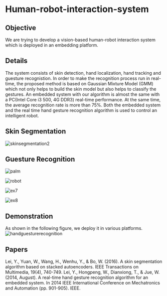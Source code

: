 # Human-robot-interaction-system

## Objective
We are trying to develop a vision-based human-robot interaction system which is deployed in an embedding platform.
## Details
The system consists of skin detection, hand localization, hand tracking and guesture recognistion. In order to make the recognition process run in real-time, the proposed method is based on Gaussian Mixture Model (GMM) which not only helps to build the skin model but also helps to classify the gestures. An embedded system with our algorithm is almost the same with a PC(Intel Core i3 500, 4G DDR3) real-time performance. At the same time, the average recognition rate is more than 75%. Both the embedded system and the real time hand gesture recognition algorithm is used to control an intelligent robot.

## Skin Segmentation

![skinsegmentation2](https://github.com/user-attachments/assets/22bfab71-7d25-43f0-8bdf-7ba6d056818a)

## Guesture Recognition
![palm](https://github.com/user-attachments/assets/deba0b29-b821-4ab2-9f86-c70f0ee0e7ef)

![robot](https://github.com/user-attachments/assets/ba67b465-44c7-4bca-9ebd-f22dda563bce)

![ex7](https://github.com/user-attachments/assets/8a62733d-261a-4b86-9b6e-318ad6aabbca)

![ex8](https://github.com/user-attachments/assets/3baf155e-076c-4ee0-bcfc-3fcc5b970ddd)






## Demonstration
As shown in the following figure, we deploy it in various platforms.
![handguesturerecognition](https://github.com/user-attachments/assets/a34189dc-288d-4d0c-8118-318d34d1a942)

## Papers
Lei, Y., Yuan, W., Wang, H., Wenhu, Y., & Bo, W. (2016). A skin segmentation algorithm based on stacked autoencoders. IEEE Transactions on Multimedia, 19(4), 740-749.
Lei, Y., Hongpeng, W., Dianxiong, T., & Jue, W. (2014, August). A real-time hand gesture recognition algorithm for an embedded system. In 2014 IEEE International Conference on Mechatronics and Automation (pp. 901-905). IEEE.
